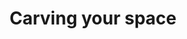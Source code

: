 ---
layout: bookmark
title: Carving your space
tags:
  - Bookmarks
  - Web Design
  - Working
created: '2024-11-15T01:02:23.483Z'
link: https://heather-buchel.com/blog/2024/11/carving-space/
id: 900554746
excerpt: Doing the work you love is hard when teams don't hire for it.
image: https://heather-buchel.com/social-images/carving-your-space.png
---